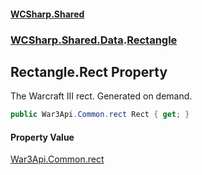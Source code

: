 #### [WCSharp.Shared](index.md 'index')
### [WCSharp.Shared.Data](WCSharp.Shared.Data.md 'WCSharp.Shared.Data').[Rectangle](WCSharp.Shared.Data.Rectangle.md 'WCSharp.Shared.Data.Rectangle')

## Rectangle.Rect Property

The Warcraft III rect. Generated on demand.

```csharp
public War3Api.Common.rect Rect { get; }
```

#### Property Value
[War3Api.Common.rect](https://docs.microsoft.com/en-us/dotnet/api/War3Api.Common.rect 'War3Api.Common.rect')